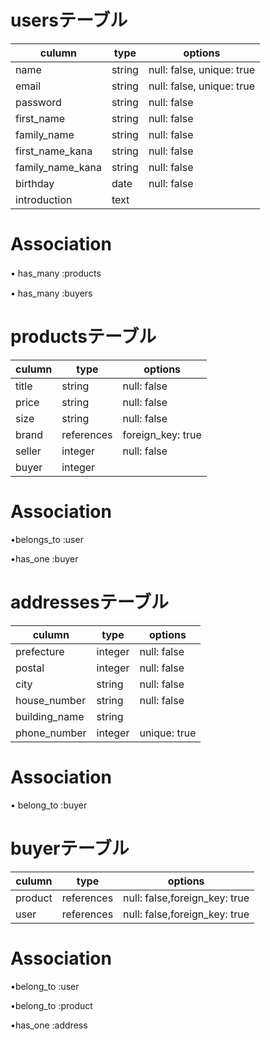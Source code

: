 # usersテーブル

| culumn  | type   | options       |
| ------  | ----   | ------------- |
| name    | string | null: false, unique: true |　
| email   | string | null: false, unique: true |　
| password | string | null: false | 
| first_name | string | null: false | 
| family_name | string | null: false | 
| first_name_kana | string | null: false | 
| family_name_kana | string | null: false | 
| birthday | date | null: false | 
| introduction | text | 

# Association
• has_many :products　

• has_many :buyers


# productsテーブル
| culumn  | type   | options       |
| ------  | ----   | ------------- |
| title    | string | null: false   | 
| price   | string | null: false | 
| size    | string | null: false |
| brand   | references | foreign_key: true | 
| seller  | integer | null: false | 
| buyer   | integer |

# Association
•belongs_to :user

•has_one :buyer

# addressesテーブル
| culumn  | type   | options       |
| ------  | ----   | ------------- |
| prefecture | integer | null: false | 
| postal | integer | null: false |  
| city    | string | null: false | 
| house_number | string | null: false |
| building_name | string | 
| phone_number | integer | unique: true |

# Association

• belong_to :buyer

# buyerテーブル

| culumn  | type   | options       |
| ------  | ----   | ------------- |
| product | references | null: false,foreign_key: true | 
| user    | references | null: false,foreign_key: true |

# Association

•belong_to :user

•belong_to :product

•has_one :address
